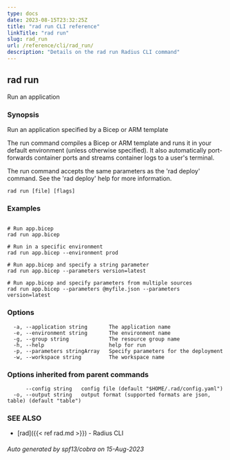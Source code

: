 ```yaml
---
type: docs
date: 2023-08-15T23:32:25Z
title: "rad run CLI reference"
linkTitle: "rad run"
slug: rad_run
url: /reference/cli/rad_run/
description: "Details on the rad run Radius CLI command"
---
```

## rad run

Run an application

### Synopsis

Run an application specified by a Bicep or ARM template
	
The run command compiles a Bicep or ARM template and runs it in your default environment (unless otherwise specified). It also automatically port-forwards container ports and streams container logs to a user's terminal.
		
The run command accepts the same parameters as the 'rad deploy' command. See the 'rad deploy' help for more information.
	

```
rad run [file] [flags]
```

### Examples

```

# Run app.bicep
rad run app.bicep

# Run in a specific environment
rad run app.bicep --environment prod

# Run app.bicep and specify a string parameter
rad run app.bicep --parameters version=latest

# Run app.bicep and specify parameters from multiple sources
rad run app.bicep --parameters @myfile.json --parameters version=latest

```

### Options

```
  -a, --application string       The application name
  -e, --environment string       The environment name
  -g, --group string             The resource group name
  -h, --help                     help for run
  -p, --parameters stringArray   Specify parameters for the deployment
  -w, --workspace string         The workspace name
```

### Options inherited from parent commands

```
      --config string   config file (default "$HOME/.rad/config.yaml")
  -o, --output string   output format (supported formats are json, table) (default "table")
```

### SEE ALSO

* [rad]({{< ref rad.md >}})	 - Radius CLI

###### Auto generated by spf13/cobra on 15-Aug-2023
